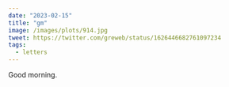 ```yaml
---
date: "2023-02-15"
title: "gm"
image: /images/plots/914.jpg
tweet: https://twitter.com/greweb/status/1626446682761097234
tags:
  - letters
---
```


Good morning.